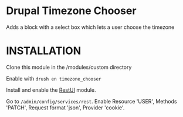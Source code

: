 # Drupal Timezone Chooser
Adds a block with a select box which lets a user choose the timezone

# INSTALLATION
Clone this module in the /modules/custom directory

Enable with `drush en timezone_chooser`

Install and enable the [RestUI](https://www.drupal.org/project/restui) module.

Go to `/admin/config/services/rest`. Enable Resource 'USER', Methods 'PATCH', Request format 'json', Provider 'cookie'.
